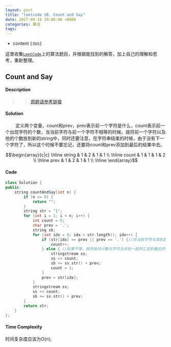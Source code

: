 ```yaml
---
layout: post
title: "leetcode 38. Count and Say"
date: 2017-09-18 19:00:00 +0800 
categories: 算法
tags: 
---
```

* content
{:toc}

这里收集[`LeetCode`](https://leetcode.com)上的算法题目，并根据能找到的解答，加上自己的理解和思考，重新整理。

<!-- more -->

## Count and Say

#### Description

>>[原题请参考链接](https://leetcode.com/problems/sudoku-solver/description/)

#### Solution

&emsp;&emsp; 定义两个变量，count和prev，prev表示前一个字符是什么，count表示前一个出现字符的个数，当当前字符与前一个字符不相等的时候，就将前一个字符以及他的个数放到新的string中，同时还要注意，在字符串结束的时候，由于没有下一个字符了，所以这个时候不要忘记，还要将count和prev添加到最后的结果中去。

$$\begin{array}{c|c}
\hline
string & 1 & 2 & 1 & 1 \\
\hline 
count & 1 & 1 & 1 & 2 \\
\hline 
prev & 1 & 2 & 1 & 1 \\
\hline
\end{array}$$

#### Code

```cpp
class Solution {
public:
    string countAndSay(int n) {
        if (n <= 0) {
            return "";
        }
        string str = "1";
        for (int i = 1; i < n; i++) {
            int count = 0;
            char prev = '.';
            string sb;
            for (int idx = 0; idx < str.length(); idx++) {
                if (str[idx] == prev || prev == '.') {//将当前字符与其前面的一个字符相比，如果相等，count再加1，
                    count++;
                } else { //如果不等，就开始将计数与字符合并到一起并汇总到最后的字符串中。
                    stringstream ss;
                    ss << count;
                    sb += ss.str() + prev;
                    count = 1;
                }
                prev = str[idx];
            }
            stringstream ss;
            ss << count;
            sb += ss.str() + prev;
        }
        return str;
    }
};
```


#### Time Complexity

时间复杂度应该为O(n);